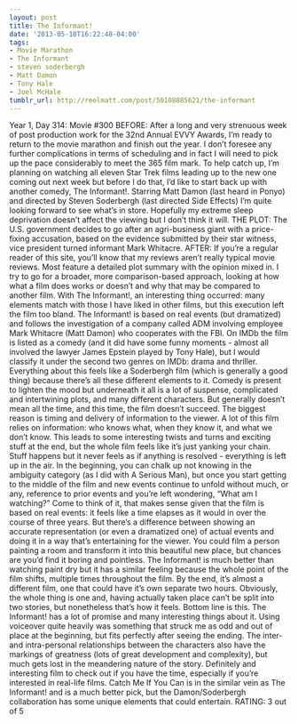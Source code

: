 ```yaml
---
layout: post
title: The Informant!
date: '2013-05-10T16:22:48-04:00'
tags:
- Movie Marathon
- The Informant
- steven soderbergh
- Matt Damon
- Tony Hale
- Joel McHale
tumblr_url: http://reelmatt.com/post/50108885621/the-informant
---
```



Year 1, Day 314: Movie #300
BEFORE: After a long and very strenuous week of post production work for the 32nd Annual EVVY Awards, I’m ready to return to the movie marathon and finish out the year. I don’t foresee any further complications in terms of scheduling and in fact I will need to pick up the pace considerably to meet the 365 film mark. To help catch up, I’m planning on watching all eleven Star Trek films leading up to the new one coming out next week but before I do that, I’d like to start back up with another comedy, The Informant!. Starring Matt Damon (last heard in Ponyo) and directed by Steven Soderbergh (last directed Side Effects) I’m quite looking forward to see what’s in store. Hopefully my extreme sleep deprivation doesn’t affect the viewing but I don’t think it will.
THE PLOT: The U.S. government decides to go after an agri-business giant with a price-fixing accusation, based on the evidence submitted by their star witness, vice president turned informant Mark Whitacre.
AFTER: If you’re a regular reader of this site, you’ll know that my reviews aren’t really typical movie reviews. Most feature a detailed plot summary with the opinion mixed in. I try to go for a broader, more comparison-based approach, looking at how what a film does works or doesn’t and why that may be compared to another film. With The Informant!, an interesting thing occurred: many elements match with those I have liked in other films, but this execution left the film too bland.
The Informant! is based on real events (but dramatized) and follows the investigation of a company called ADM involving employee Mark Whitacre (Matt Damon) who cooperates with the FBI. On IMDb the film is listed as a comedy (and it did have some funny moments - almost all involved the lawyer James Epstein played by Tony Hale), but I would classify it under the second two genres on IMDb: drama and thriller. Everything about this feels like a Soderbergh film (which is generally a good thing) because there’s all these different elements to it. Comedy is present to lighten the mood but underneath it all is a lot of suspense, complicated and intertwining plots, and many different characters. But generally doesn’t mean all the time, and this time, the film doesn’t succeed.
The biggest reason is timing and delivery of information to the viewer. A lot of this film relies on information: who knows what, when they know it, and what we don’t know. This leads to some interesting twists and turns and exciting stuff at the end, but the whole film feels like it’s just yanking your chain. Stuff happens but it never feels as if anything is resolved - everything is left up in the air. In the beginning, you can chalk up not knowing in the ambiguity category (as I did with A Serious Man), but once you start getting to the middle of the film and new events continue to unfold without much, or any, reference to prior events and you’re left wondering, “What am I watching?” Come to think of it, that makes sense given that the film is based on real events: it feels like a time elapses as it would in over the course of three years. But there’s a difference between showing an accurate representation (or even a dramatized one) of actual events and doing it in a way that’s entertaining for the viewer. You could film a person painting a room and transform it into this beautiful new place, but chances are you’d find it boring and pointless. The Informant! is much better than watching paint dry but it has a similar feeling because the whole point of the film shifts, multiple times throughout the film. By the end, it’s almost a different film, one that could have it’s own separate two hours. Obviously, the whole thing is one and, having actually taken place can’t be split into two stories, but nonetheless that’s how it feels.
Bottom line is this. The Informant! has a lot of promise and many interesting things about it. Using voiceover quite heavily was something that struck me as odd and out of place at the beginning, but fits perfectly after seeing the ending. The inter- and intra-personal relationships between the characters also have the markings of greatness (lots of great development and complexity), but much gets lost in the meandering nature of the story. Definitely and interesting film to check out if you have the time, especially if you’re interested in real-life films. Catch Me If You Can is in the similar vein as The Informant! and is a much better pick, but the Damon/Soderbergh collaboration has some unique elements that could entertain.
RATING: 3 out of 5
